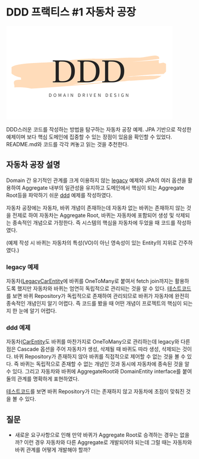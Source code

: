 # DDD 프랙티스 #1 자동차 공장
![](../resources/DDD.png)

DDD스러운 코드를 작성하는 방법을 탐구하는 자동차 공장 예제.
JPA 기반으로 작성한 예제이며 보다 핵심 도메인에 집중할 수 있는 장점이 있음을 확인할 수 있었다.
README.md와 코드를 각각 켜놓고 읽는 것을 추천한다.

## 자동차 공장 설명
Domain 간 유기적인 관계를 크게 이용하지 않는 [legacy](./src/main/kotlin/com/traeper/car_factory/legacy) 예제와 JPA의 여러 옵션을 활용하여 Aggregate 내부의 일관성을 유지하고 도메인에서 핵심이 되는 Aggregate Root등을 파악하기 쉬운 [ddd](./src/main/kotlin/com/traeper/car_factory/ddd) 예제를 작성하였다.

자동차 공장에는 자동차, 바퀴 개념이 존재하는데 자동차 없는 바퀴는 존재하지 않는 것을 전제로 하여 자동차는 Aggregate Root, 바퀴는 자동차에 포함되어 생성 및 삭제되는 종속적인 개념으로 가정한다. 즉 시스템의 핵심을 자동차에 두었을 때 코드를 작성하였다.

(예제 작성 시 바퀴는 자동차의 특성(VO)이 아닌 영속성이 있는 Entity의 지위로 간주하였다.)

### legacy 예제
자동차([LegacyCarEntity](./src/main/kotlin/com/traeper/car_factory/legacy/domain/car/LegacyCarEntity.kt)에 바퀴를 OneToMany로 붙여서 fetch join까지는 활용하도록 했지만 자동차와 바퀴는 엄연히 독립적으로 관리되는 것을 알 수 있다. [테스트코드](./src/test/kotlin/com/traeper/car_factory/legacy/domain/car/LegacyCarFactoryServiceTest.kt)를 보면 바퀴 Repository가 독립적으로 존재하여 관리되므로 바퀴가 자동차에 완전히 종속적인 개념인지 알기 어렵다. 즉 코드를 봤을 때 어떤 개념이 프로젝트의 핵심이 되는지 한 눈에 알기 어렵다.

### ddd 예제
자동차([CarEntity](./src/main/kotlin/com/traeper/car_factory/ddd/domain/car/CarEntity.kt)도 바퀴를 마찬가지로 OneToMany으로 관리하는데 legacy와 다른 점은 Cascade 옵션을 주어 자동차가 생성, 삭제될 때 바퀴도 따라 생성, 삭제되는 것이다. 바퀴 Repository가 존재하지 않아 바퀴를 직접적으로 제어할 수 없는 것을 볼 수 있다. 즉 바퀴는 독립적으로 존재할 수 없는 개념인 것과 동시에 자동차에 종속된 것을 알 수 있다. 그리고 자동차와 바퀴에 AggregateRoot와 DomainEntity interface를 붙여 둘의 관계를 명확하게 표현하였다. 

[테스트코드](./src/test/kotlin/com/traeper/car_factory/ddd/domain/car/CarFactoryServiceTest.kt)를 보면 바퀴 Repository가 더는 존재하지 않고 자동차에 초점이 맞춰진 것을 볼 수 있다.

## 질문
* 새로운 요구사항으로 인해 만약 바퀴가 Aggregate Root로 승격하는 경우는 없을까? 이런 경우 자동차와 다른 Aggregate로 개발되어야 되는데 그럴 때는 자동차와 바퀴 관계를 어떻게 개발해야 할까?